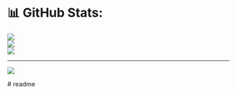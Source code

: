 # 📊 GitHub Stats:
![](https://github-readme-stats.vercel.app/api?username=KOtiyaReba&theme=cobalt&hide_border=false&include_all_commits=true&count_private=true)<br/>
![](https://github-readme-streak-stats.herokuapp.com/?user=KOtiyaReba&theme=cobalt&hide_border=false)<br/>
![](https://github-readme-stats.vercel.app/api/top-langs/?username=KOtiyaReba&theme=cobalt&hide_border=false&include_all_commits=true&count_private=true&layout=compact)

---
[![](https://visitcount.itsvg.in/api?id=KOtiyaReba&icon=0&color=0)](https://visitcount.itsvg.in)

<!-- Proudly created with GPRM ( https://gprm.itsvg.in ) --># readme
